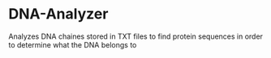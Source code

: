 # DNA-Analyzer
Analyzes DNA chaines stored in TXT files to find protein sequences in order to determine what the DNA belongs to
